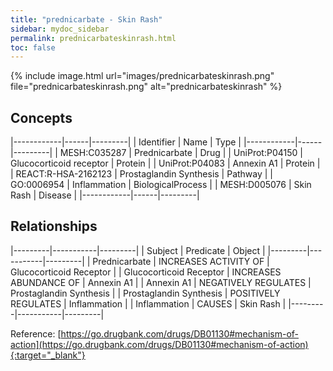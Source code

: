```yaml
---
title: "prednicarbate - Skin Rash"
sidebar: mydoc_sidebar
permalink: prednicarbateskinrash.html
toc: false 
---
```


{% include image.html url="images/prednicarbateskinrash.png" file="prednicarbateskinrash.png" alt="prednicarbateskinrash" %}

## Concepts

|------------|------|---------|
| Identifier | Name | Type    |
|------------|------|---------|
| MESH:C035287 | Prednicarbate | Drug |
| UniProt:P04150 | Glucocorticoid receptor | Protein |
| UniProt:P04083 | Annexin A1 | Protein |
| REACT:R-HSA-2162123 | Prostaglandin Synthesis | Pathway |
| GO:0006954 | Inflammation | BiologicalProcess |
| MESH:D005076 | Skin Rash | Disease |
|------------|------|---------|

## Relationships

|---------|-----------|---------|
| Subject | Predicate | Object  |
|---------|-----------|---------|
| Prednicarbate | INCREASES ACTIVITY OF | Glucocorticoid Receptor |
| Glucocorticoid Receptor | INCREASES ABUNDANCE OF | Annexin A1 |
| Annexin A1 | NEGATIVELY REGULATES | Prostaglandin Synthesis |
| Prostaglandin Synthesis | POSITIVELY REGULATES | Inflammation |
| Inflammation | CAUSES | Skin Rash |
|---------|-----------|---------|

Reference: [https://go.drugbank.com/drugs/DB01130#mechanism-of-action](https://go.drugbank.com/drugs/DB01130#mechanism-of-action){:target="_blank"}